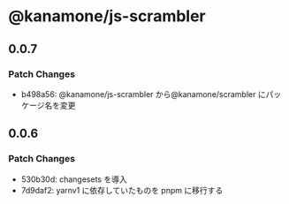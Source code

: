# @kanamone/js-scrambler

## 0.0.7

### Patch Changes

- b498a56: @kanamone/js-scrambler から@kanamone/scrambler にパッケージ名を変更

## 0.0.6

### Patch Changes

- 530b30d: changesets を導入
- 7d9daf2: yarnv1 に依存していたものを pnpm に移行する
